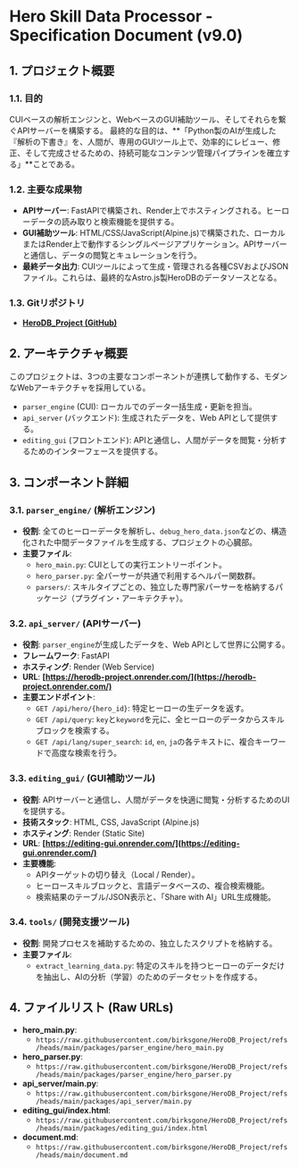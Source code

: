 # Hero Skill Data Processor - Specification Document (v9.0)

## 1. プロジェクト概要

### 1.1. 目的
CUIベースの解析エンジンと、WebベースのGUI補助ツール、そしてそれらを繋ぐAPIサーバーを構築する。
最終的な目的は、**「Python製のAIが生成した『解析の下書き』を、人間が、専用のGUIツール上で、効率的にレビュー、修正、そして完成させるための、持続可能なコンテンツ管理パイプラインを確立する」**ことである。

### 1.2. 主要な成果物
-   **APIサーバー**: FastAPIで構築され、Render上でホスティングされる。ヒーローデータの読み取りと検索機能を提供する。
-   **GUI補助ツール**: HTML/CSS/JavaScript(Alpine.js)で構築された、ローカルまたはRender上で動作するシングルページアプリケーション。APIサーバーと通信し、データの閲覧とキュレーションを行う。
-   **最終データ出力**: CUIツールによって生成・管理される各種CSVおよびJSONファイル。これらは、最終的なAstro.js製HeroDBのデータソースとなる。

### 1.3. Gitリポジトリ
-   **[HeroDB_Project (GitHub)](https://github.com/birksgone/HeroDB_Project)**

## 2. アーキテクチャ概要
このプロジェクトは、3つの主要なコンポーネントが連携して動作する、モダンなWebアーキテクチャを採用している。
-   `parser_engine` (CUI): ローカルでのデータ一括生成・更新を担当。
-   `api_server` (バックエンド): 生成されたデータを、Web APIとして提供する。
-   `editing_gui` (フロントエンド): APIと通信し、人間がデータを閲覧・分析するためのインターフェースを提供する。

## 3. コンポーネント詳細

### 3.1. `parser_engine/` (解析エンジン)
-   **役割**: 全てのヒーローデータを解析し、`debug_hero_data.json`などの、構造化された中間データファイルを生成する、プロジェクトの心臓部。
-   **主要ファイル**:
    -   `hero_main.py`: CUIとしての実行エントリーポイント。
    -   `hero_parser.py`: 全パーサーが共通で利用するヘルパー関数群。
    -   `parsers/`: スキルタイプごとの、独立した専門家パーサーを格納するパッケージ（プラグイン・アーキテクチャ）。

### 3.2. `api_server/` (APIサーバー)
-   **役割**: `parser_engine`が生成したデータを、Web APIとして世界に公開する。
-   **フレームワーク**: FastAPI
-   **ホスティング**: Render (Web Service)
-   **URL**: **[https://herodb-project.onrender.com/](https://herodb-project.onrender.com/)**
-   **主要エンドポイント**:
    -   `GET /api/hero/{hero_id}`: 特定ヒーローの生データを返す。
    -   `GET /api/query`: `key`と`keyword`を元に、全ヒーローのデータからスキルブロックを検索する。
    -   `GET /api/lang/super_search`: `id`, `en`, `ja`の各テキストに、複合キーワードで高度な検索を行う。

### 3.3. `editing_gui/` (GUI補助ツール)
-   **役割**: APIサーバーと通信し、人間がデータを快適に閲覧・分析するためのUIを提供する。
-   **技術スタック**: HTML, CSS, JavaScript (Alpine.js)
-   **ホスティング**: Render (Static Site)
-   **URL**: **[https://editing-gui.onrender.com/](https://editing-gui.onrender.com/)**
-   **主要機能**:
    -   APIターゲットの切り替え（Local / Render）。
    -   ヒーロースキルブロックと、言語データベースの、複合検索機能。
    -   検索結果のテーブル/JSON表示と、「Share with AI」URL生成機能。

### 3.4. `tools/` (開発支援ツール)
-   **役割**: 開発プロセスを補助するための、独立したスクリプトを格納する。
-   **主要ファイル**:
    -   `extract_learning_data.py`: 特定のスキルを持つヒーローのデータだけを抽出し、AIの分析（学習）のためのデータセットを作成する。

## 4. ファイルリスト (Raw URLs)
-   **hero_main.py**: 
    -   `https://raw.githubusercontent.com/birksgone/HeroDB_Project/refs/heads/main/packages/parser_engine/hero_main.py`
-   **hero_parser.py**: 
    -   `https://raw.githubusercontent.com/birksgone/HeroDB_Project/refs/heads/main/packages/parser_engine/hero_parser.py`
-   **api_server/main.py**:
    -   `https://raw.githubusercontent.com/birksgone/HeroDB_Project/refs/heads/main/packages/api_server/main.py`
-   **editing_gui/index.html**:
    -   `https://raw.githubusercontent.com/birksgone/HeroDB_Project/refs/heads/main/packages/editing_gui/index.html`
-   **document.md**:
    -   `https://raw.githubusercontent.com/birksgone/HeroDB_Project/refs/heads/main/document.md`